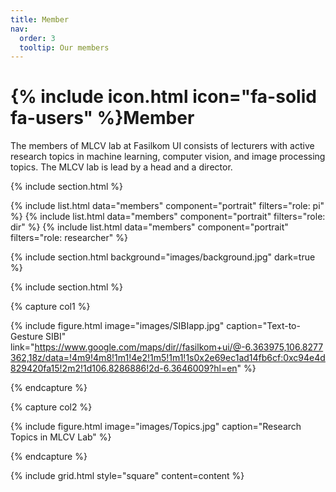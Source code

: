 ```yaml
---
title: Member
nav:
  order: 3
  tooltip: Our members
---
```


# {% include icon.html icon="fa-solid fa-users" %}Member

The members of MLCV lab at Fasilkom UI consists of lecturers with active research topics in machine learning, computer vision, and image processing topics. The MLCV lab is lead by a head and a director.

{% include section.html %}

{% include list.html data="members" component="portrait" filters="role: pi" %}
{% include list.html data="members" component="portrait" filters="role: dir" %}
{% include list.html data="members" component="portrait" filters="role: researcher" %}


{% include section.html background="images/background.jpg" dark=true %}



{% include section.html %}

<!--{% capture content %}

{% include list.html data="members" component="portrait" filters="role: student" %}

{% include figure.html image="images/photo.jpg" %}
{% include figure.html image="images/photo.jpg" %}
{% include figure.html image="images/photo.jpg" %}-->
{% capture col1 %}

{%
  include figure.html
  image="images/SIBIapp.jpg"
  caption="Text-to-Gesture SIBI"
  link="https://www.google.com/maps/dir//fasilkom+ui/@-6.363975,106.8277362,18z/data=!4m9!4m8!1m1!4e2!1m5!1m1!1s0x2e69ec1ad14fb6cf:0xc94e4d829420fa15!2m2!1d106.8286886!2d-6.3646009?hl=en"
%}

{% endcapture %}

{% capture col2 %}

{%
  include figure.html
  image="images/Topics.jpg"
  caption="Research Topics in MLCV Lab"
%}

{% endcapture %}

{% include grid.html style="square" content=content %}
